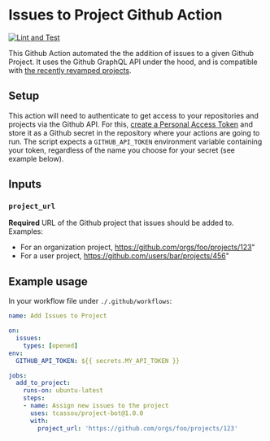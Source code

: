 # Issues to Project Github Action
[![Lint and Test](https://github.com/tcassou/project-bot/actions/workflows/lint_test.yaml/badge.svg)](https://github.com/tcassou/project-bot/actions)

This Github Action automated the the addition of issues to a given Github Project.
It uses the Github GraphQL API under the hood, and is compatible with [the recently revamped projects](https://docs.github.com/en/issues/trying-out-the-new-projects-experience/about-projects).

## Setup
This action will need to authenticate to get access to your repositories and projects via the Github API.
For this, [create a Personal Access Token](https://docs.github.com/en/authentication/keeping-your-account-and-data-secure/creating-a-personal-access-token) and store it as a Github secret in the repository where your actions are going to run.
The script expects a `GITHUB_API_TOKEN` environment variable containing your token, regardless of the name you choose for your secret (see example below).

## Inputs

### `project_url`
**Required** URL of the Github project that issues should be added to.
Examples:
* For an organization project, https://github.com/orgs/foo/projects/123"
* For a user project, https://github.com/users/bar/projects/456"

## Example usage
In your workflow file under `./.github/workflows`:
```yaml
name: Add Issues to Project

on:
  issues:
    types: [opened]
env:
  GITHUB_API_TOKEN: ${{ secrets.MY_API_TOKEN }}

jobs:
  add_to_project:
    runs-on: ubuntu-latest
    steps:
    - name: Assign new issues to the project
      uses: tcassou/project-bot@1.0.0
      with:
        project_url: 'https://github.com/orgs/foo/projects/123'
```
